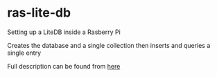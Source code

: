 # ras-lite-db
Setting up a LiteDB inside a Rasberry Pi

Creates the database and a single collection then inserts and queries a single entry

Full description can be found from [here](https://mituuz.com/content/raspberry_lite_db.html)
